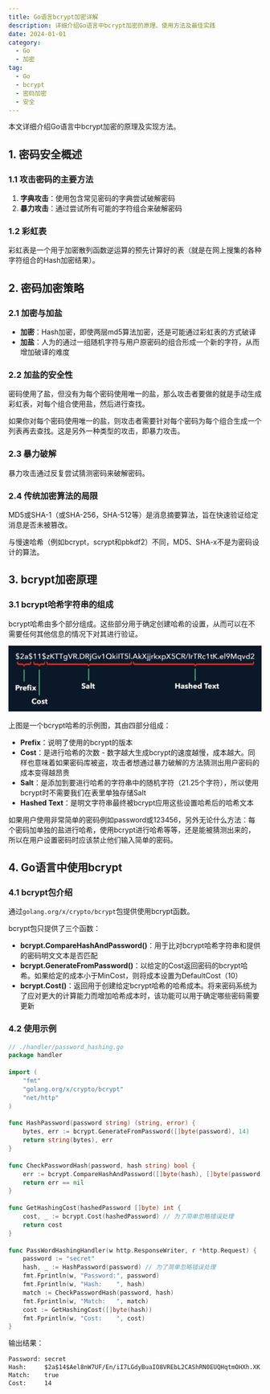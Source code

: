```yaml
---
title: Go语言bcrypt加密详解
description: 详细介绍Go语言中bcrypt加密的原理、使用方法及最佳实践
date: 2024-01-01
category:
  - Go
  - 加密
tag:
  - Go
  - bcrypt
  - 密码加密
  - 安全
---
```


本文详细介绍Go语言中bcrypt加密的原理及实现方法。

<!-- more -->

## 1. 密码安全概述

### 1.1 攻击密码的主要方法

1. **字典攻击**：使用包含常见密码的字典尝试破解密码
2. **暴力攻击**：通过尝试所有可能的字符组合来破解密码

### 1.2 彩虹表

彩虹表是一个用于加密散列函数逆运算的预先计算好的表（就是在网上搜集的各种字符组合的Hash加密结果）。

## 2. 密码加密策略

### 2.1 加密与加盐

- **加密**：Hash加密，即使两层md5算法加密，还是可能通过彩虹表的方式破译
- **加盐**：人为的通过一组随机字符与用户原密码的组合形成一个新的字符，从而增加破译的难度

### 2.2 加盐的安全性

密码使用了盐，但没有为每个密码使用唯一的盐，那么攻击者要做的就是手动生成彩虹表，对每个组合使用盐，然后进行查找。

如果你对每个密码使用唯一的盐，则攻击者需要针对每个密码为每个组合生成一个列表再去查找。这是另外一种类型的攻击，即暴力攻击。

### 2.3 暴力破解

暴力攻击通过反复尝试猜测密码来破解密码。

### 2.4 传统加密算法的局限

MD5或SHA-1（或SHA-256，SHA-512等）是消息摘要算法，旨在快速验证给定消息是否未被篡改。

与慢速哈希（例如bcrypt，scrypt和pbkdf2）不同，MD5、SHA-x不是为密码设计的算法。

## 3. bcrypt加密原理

### 3.1 bcrypt哈希字符串的组成

bcrypt哈希由多个部分组成。这些部分用于确定创建哈希的设置，从而可以在不需要任何其他信息的情况下对其进行验证。

![bcrypt哈希组成](./images/bcrypt%20加密.001.png)

上图是一个bcrypt哈希的示例图，其由四部分组成：

- **Prefix**：说明了使用的bcrypt的版本
- **Cost**：是进行哈希的次数 - 数字越大生成bcrypt的速度越慢，成本越大。同样也意味着如果密码库被盗，攻击者想通过暴力破解的方法猜测出用户密码的成本变得越昂贵
- **Salt**：是添加到要进行哈希的字符串中的随机字符（21.25个字符），所以使用bcrypt时不需要我们在表里单独存储Salt
- **Hashed Text**：是明文字符串最终被bcrypt应用这些设置哈希后的哈希文本

如果用户使用非常简单的密码例如password或123456，另外无论什么方法：每个密码加单独的盐进行哈希，使用bcrypt进行哈希等等，还是能被猜测出来的，所以在用户设置密码时应该禁止他们输入简单的密码。

## 4. Go语言中使用bcrypt

### 4.1 bcrypt包介绍

通过`golang.org/x/crypto/bcrypt`包提供使用bcrypt函数。

bcrypt包只提供了三个函数：

- **bcrypt.CompareHashAndPassword()**：用于比对bcrypt哈希字符串和提供的密码明文文本是否匹配
- **bcrypt.GenerateFromPassword()**：以给定的Cost返回密码的bcrypt哈希。如果给定的成本小于MinCost，则将成本设置为DefaultCost（10）
- **bcrypt.Cost()**：返回用于创建给定bcrypt哈希的哈希成本。将来密码系统为了应对更大的计算能力而增加哈希成本时，该功能可以用于确定哪些密码需要更新

### 4.2 使用示例

```go
// ./handler/password_hashing.go
package handler

import (
    "fmt"
    "golang.org/x/crypto/bcrypt"
    "net/http"
)

func HashPassword(password string) (string, error) {
    bytes, err := bcrypt.GenerateFromPassword([]byte(password), 14)
    return string(bytes), err
}

func CheckPasswordHash(password, hash string) bool {
    err := bcrypt.CompareHashAndPassword([]byte(hash), []byte(password))
    return err == nil
}

func GetHashingCost(hashedPassword []byte) int {
    cost, _ := bcrypt.Cost(hashedPassword) // 为了简单忽略错误处理
    return cost
}

func PassWordHashingHandler(w http.ResponseWriter, r *http.Request) {
    password := "secret"
    hash, _ := HashPassword(password) // 为了简单忽略错误处理
    fmt.Fprintln(w, "Password:", password)
    fmt.Fprintln(w, "Hash:    ", hash)
    match := CheckPasswordHash(password, hash)
    fmt.Fprintln(w, "Match:   ", match)
    cost := GetHashingCost([]byte(hash))
    fmt.Fprintln(w, "Cost:    ", cost)
}
```

输出结果：
```text
Password: secret
Hash:     $2a$14$Ael8nW7UF/En/iI7LGdyBuaIO8VREbL2CAShRN0EUQHqtmOHXh.XK
Match:    true
Cost:     14
```


